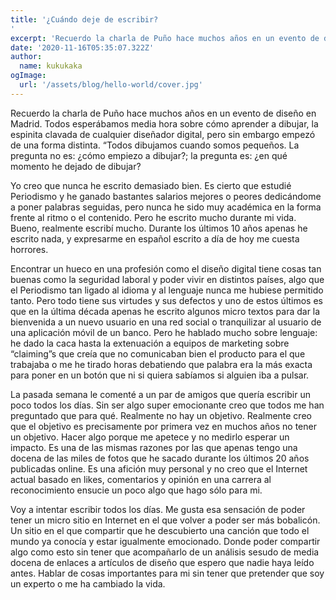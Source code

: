 ```yaml
---
title: '¿Cuándo deje de escribir?
'
excerpt: 'Recuerdo la charla de Puño hace muchos años en un evento de diseño en Madrid. Todos esperábamos media hora sobre cómo aprender a dibujar, la espinita clavada de cualquier diseñador digital, pero sin embargo empezó de una forma distinta. “Todos dibujamos cuando somos pequeños. La pregunta no es: ¿cómo empiezo a dibujar?; la pregunta es: ¿en qué momento he dejado de dibujar?'
date: '2020-11-16T05:35:07.322Z'
author:
  name: kukukaka
ogImage:
  url: '/assets/blog/hello-world/cover.jpg'
---
```


Recuerdo la charla de Puño hace muchos años en un evento de diseño en Madrid. Todos esperábamos media hora sobre cómo aprender a dibujar, la espinita clavada de cualquier diseñador digital, pero sin embargo empezó de una forma distinta. “Todos dibujamos cuando somos pequeños. La pregunta no es: ¿cómo empiezo a dibujar?; la pregunta es: ¿en qué momento he dejado de dibujar?

Yo creo que nunca he escrito demasiado bien. Es cierto que estudié Periodismo y he ganado bastantes salarios mejores o peores dedicándome a poner palabras seguidas, pero nunca he sido muy académica en la forma frente al ritmo o el contenido. Pero he escrito mucho durante mi vida. Bueno, realmente escribí mucho. Durante los últimos 10 años apenas he escrito nada, y expresarme en español escrito a día de hoy me cuesta horrores.

Encontrar un hueco en una profesión como el diseño digital tiene cosas tan buenas como la seguridad laboral y poder vivir en distintos países, algo que el Periodismo tan ligado al idioma y al lenguaje nunca me hubiese permitido tanto. Pero todo tiene sus virtudes y sus defectos y uno de estos últimos es que en la última década apenas he escrito algunos micro textos para dar la bienvenida a un nuevo usuario en una red social o tranquilizar al usuario de una aplicación móvil de un banco. Pero he hablado mucho sobre lenguaje: he dado la caca hasta la extenuación a equipos de marketing sobre “claiming”s que creía que no comunicaban bien el producto para el que trabajaba o me he tirado horas debatiendo que palabra era la más exacta para poner en un botón que ni si quiera sabíamos si alguien iba a pulsar.

La pasada semana le comenté a un par de amigos que quería escribir un poco todos los días. Sin ser algo super emocionante creo que todos me han preguntado que para qué. Realmente no hay un objetivo. Realmente creo que el objetivo es precisamente por primera vez en muchos años no tener un objetivo. 
Hacer algo porque me apetece y no medirlo esperar un impacto. Es una de las mismas razones por las que apenas tengo una docena de las miles de fotos que he sacado durante los últimos 20 años publicadas online. Es una afición muy personal y no creo que el Internet actual basado en likes, comentarios y opinión en una carrera al reconocimiento ensucie un poco algo que hago sólo para mi. 

Voy a intentar escribir todos los días. Me gusta esa sensación de poder tener un micro sitio en Internet en el que volver a poder ser más bobalicón. Un sitio en el que compartir que he descubierto una canción que todo el mundo ya conocía y estar igualmente emocionado. Donde poder compartir algo como esto sin tener que acompañarlo de un análisis sesudo de media docena de enlaces a artículos de diseño que espero que nadie haya leído antes. Hablar de cosas importantes para mi sin tener que pretender que soy un experto o me ha cambiado la vida. 
